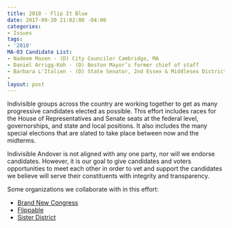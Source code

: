 ```yaml
---
title: 2018 - Flip It Blue
date: 2017-09-30 21:02:00 -04:00
categories:
- Issues
tags:
- '2018'
MA-03 Candidate List:
- Nadeem Mazen - (D) City Councilor Cambridge, MA
- Daniel Arrigg-Koh - (D) Boston Mayor’s former chief of staff
- Barbara L'Italien - (D) State Senator, 2nd Essex & Middlesex District
- 
layout: post
---
```


Indivisible groups across the country are working together to get as many progressive candidates elected as possible. This effort includes races for the House of Representatives and Senate seats at the federal level, governorships, and state and local positions. It also includes the many special elections that are slated to take place between now and the midterms.

Indivisible Andover is not aligned with any one party, nor will we endorse candidates. However, it is our goal to give candidates and voters opportunities to meet each other in order to vet and support the candidates we believe will serve their constituents with integrity and transparency.

Some organizations we collaborate with in this effort: 
* [Brand New Congress](https://brandnewcongress.org/)
* [Flippable](https://www.flippable.org/)
* [Sister District](https://www.sisterdistrict.com/)